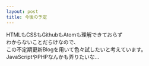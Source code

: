 ```yaml
---
layout: post
title: 今後の予定
---
```


HTMLもCSSもGithubもAtomも理解できておらず  
わからないことだらけなので、  
この不定期更新Blogを用いて色々試したいと考えています。  
JavaScriptやPHPなんかも弄りたいな...  
